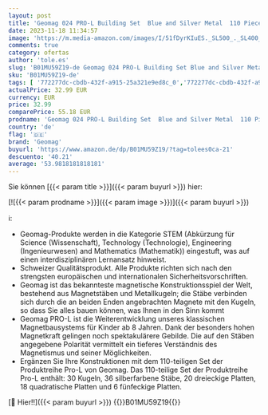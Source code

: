 ```yaml
---
layout: post
title: 'Geomag 024 PRO-L Building Set  Blue and Silver Metal  110 Pieces'
date: 2023-11-18 11:34:57
image: 'https://m.media-amazon.com/images/I/51fDyrKIuES._SL500_._SL400_.jpg'
comments: true
category: ofertas
author: 'tole.es'
slug: 'B01MU59Z19-de Geomag 024 PRO-L Building Set Blue and Silver Metal 110...'
sku: 'B01MU59Z19-de'
tags: [ '772277dc-cbdb-432f-a915-25a321e9ed8c_0','772277dc-cbdb-432f-a915-25a321e9ed8c_2001','772277dc-cbdb-432f-a915-25a321e9ed8c_3101','772277dc-cbdb-432f-a915-25a321e9ed8c_7101','8+','Arborist Merchandising Root','Bauspielzeug & Konstruktionsspielzeug','GEO BFBD','Lern- und Entwicklungsspielzeug','Magnetische Bausteine','Montessori','Self Service','Special Features Stores','Spielzeug','geomag','🇩🇪', ]
actualPrice: 32.99 EUR
currency: EUR
price: 32.99
comparePrice: 55.18 EUR
prodname: 'Geomag 024 PRO-L Building Set  Blue and Silver Metal  110 Pieces'
country: 'de'
flag: '🇩🇪'
brand: 'Geomag'
buyurl: 'https://www.amazon.de/dp/B01MU59Z19/?tag=tolees0ca-21'
descuento: '40.21'
average: '53.9818181818181'
---
```


Sie können [{{< param title >}}]({{< param buyurl >}}) hier:

[![{{< param prodname >}}]({{< param image >}})]({{< param buyurl >}})

ℹ️:

- Geomag-Produkte werden in die Kategorie STEM (Abkürzung für Science (Wissenschaft), Technology (Technologie), Engineering (Ingenieurwesen) and Mathematics (Mathematik)) eingestuft, was auf einen interdisziplinären Lernansatz hinweist.
- Schweizer Qualitätsprodukt. Alle Produkte richten sich nach den strengsten europäischen und internationalen Sicherheitsvorschriften.
- Geomag ist das bekannteste magnetische Konstruktionsspiel der Welt, bestehend aus Magnetstäben und Metallkugeln; die Stäbe verbinden sich durch die an beiden Enden angebrachten Magnete mit den Kugeln, so dass Sie alles bauen können, was Ihnen in den Sinn kommt
- Geomag PRO-L ist die Weiterentwicklung unseres klassischen Magnetbausystems für Kinder ab 8 Jahren. Dank der besonders hohen Magnetkraft gelingen noch spektakulärere Gebilde. Die auf den Stäben angegebene Polarität vermittelt ein tieferes Verständnis des Magnetismus und seiner Möglichkeiten.
- Ergänzen Sie Ihre Konstruktionen mit dem 110-teiligen Set der Produktreihe Pro-L von Geomag. Das 110-teilige Set der Produktreihe Pro-L enthält: 30 Kugeln, 36 silberfarbene Stäbe, 20 dreieckige Platten, 18 quadratische Platten und 6 fünfeckige Platten.

[🛒 Hier!!]({{< param buyurl >}})
{{<world>}}B01MU59Z19{{</world>}}
